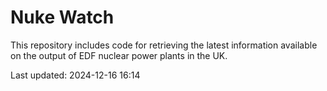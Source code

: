 # Nuke Watch

This repository includes code for retrieving the latest information available on the output of EDF nuclear power plants in the UK.

Last updated: 2024-12-16 16:14